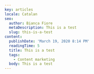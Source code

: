 ```yaml
---
key: articles
locale: Catalan
seo:
  author: Bianca Fiore
  metaDescription: This is a test
  slug: this-is-a-test
content:
  publishDate: 'March 19, 2020 8:14 PM'
  readingTime: 5
  title: This is a test
  tags:
    - Content marketing
  body: This is a test
---
```

